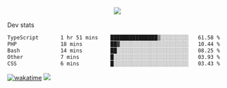 <h3 align="center">
  <a href="https://github.com/spoopy2023">
      <img src="https://github-profile-trophy.vercel.app/?username=Spoopy2023&no-bg=true&no-frame=true">
  </a>
</h3>

Dev stats
<!--START_SECTION:waka-->

```txt
TypeScript       1 hr 51 mins    ███████████████▒░░░░░░░░░   61.58 %
PHP              18 mins         ██▓░░░░░░░░░░░░░░░░░░░░░░   10.44 %
Bash             14 mins         ██░░░░░░░░░░░░░░░░░░░░░░░   08.25 %
Other            7 mins          █░░░░░░░░░░░░░░░░░░░░░░░░   03.93 %
CSS              6 mins          █░░░░░░░░░░░░░░░░░░░░░░░░   03.43 %
```

<!--END_SECTION:waka-->
[![wakatime](https://wakatime.com/badge/user/018ece4c-ff65-47b1-86a2-26e4e720c978.svg)](https://wakatime.com/@mac_g)
<img src="https://camo.githubusercontent.com/935c1e1091fb0ce9d975d06263ed4bc014721cd7e52b557f59b07c85da01afe3/68747470733a2f2f6b6f6d617265762e636f6d2f67687076632f3f757365726e616d653d5843726166744d616e3532266c6162656c3d566965777326636f6c6f723d626c7565267374796c653d706c6173746963">
